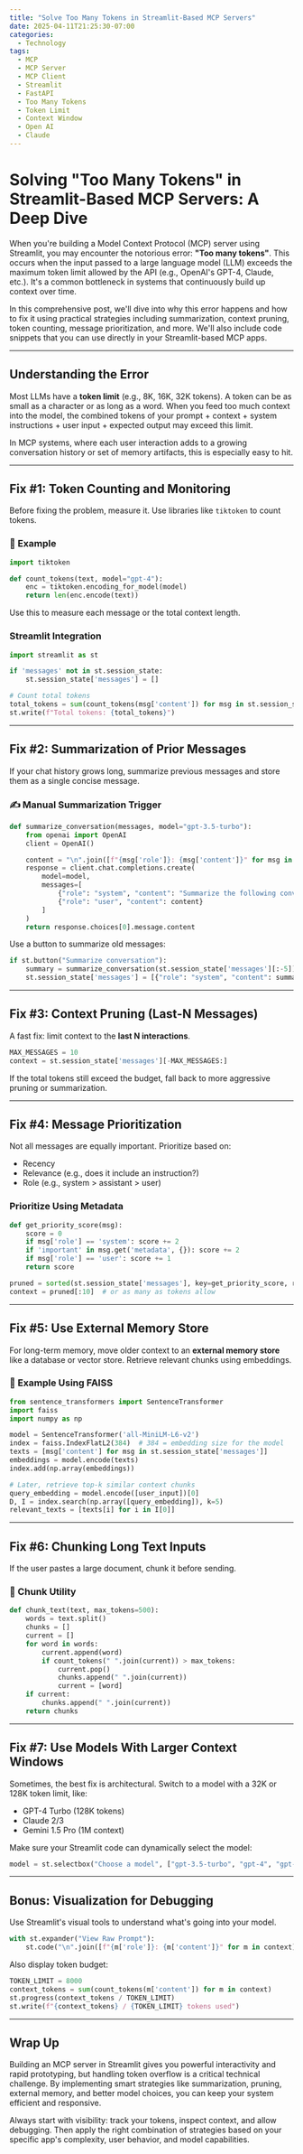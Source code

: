 ```yaml
---
title: "Solve Too Many Tokens in Streamlit-Based MCP Servers"
date: 2025-04-11T21:25:30-07:00
categories:
  - Technology
tags:
  - MCP
  - MCP Server
  - MCP Client
  - Streamlit
  - FastAPI
  - Too Many Tokens
  - Token Limit
  - Context Window
  - Open AI
  - Claude
---
```


# Solving "Too Many Tokens" in Streamlit-Based MCP Servers: A Deep Dive

When you're building a Model Context Protocol (MCP) server using Streamlit, you may encounter the notorious error: **"Too many tokens"**. This occurs when the input passed to a large language model (LLM) exceeds the maximum token limit allowed by the API (e.g., OpenAI's GPT-4, Claude, etc.). It's a common bottleneck in systems that continuously build up context over time.

In this comprehensive post, we'll dive into why this error happens and how to fix it using practical strategies including summarization, context pruning, token counting, message prioritization, and more. We'll also include code snippets that you can use directly in your Streamlit-based MCP apps.

---

## Understanding the Error

Most LLMs have a **token limit** (e.g., 8K, 16K, 32K tokens). A token can be as small as a character or as long as a word. When you feed too much context into the model, the combined tokens of your prompt + context + system instructions + user input + expected output may exceed this limit.

In MCP systems, where each user interaction adds to a growing conversation history or set of memory artifacts, this is especially easy to hit.

---

## Fix #1: Token Counting and Monitoring

Before fixing the problem, measure it. Use libraries like `tiktoken` to count tokens.

### 📁 Example
```python
import tiktoken

def count_tokens(text, model="gpt-4"):
    enc = tiktoken.encoding_for_model(model)
    return len(enc.encode(text))
```

Use this to measure each message or the total context length.

### Streamlit Integration
```python
import streamlit as st

if 'messages' not in st.session_state:
    st.session_state['messages'] = []

# Count total tokens
total_tokens = sum(count_tokens(msg['content']) for msg in st.session_state['messages'])
st.write(f"Total tokens: {total_tokens}")
```

---


<script async src="https://pagead2.googlesyndication.com/pagead/js/adsbygoogle.js"></script>
<!-- cpa -->
<ins class="adsbygoogle"
     style="display:block"
     data-ad-client="ca-pub-2843564932689995"
     data-ad-slot="3526097725"
     data-ad-format="auto"
     data-full-width-responsive="true"></ins>
<script>
     (adsbygoogle = window.adsbygoogle || []).push({});
</script>

## Fix #2: Summarization of Prior Messages

If your chat history grows long, summarize previous messages and store them as a single concise message.

### ✍️ Manual Summarization Trigger
```python
def summarize_conversation(messages, model="gpt-3.5-turbo"):
    from openai import OpenAI
    client = OpenAI()

    content = "\n".join([f"{msg['role']}: {msg['content']}" for msg in messages])
    response = client.chat.completions.create(
        model=model,
        messages=[
            {"role": "system", "content": "Summarize the following conversation:"},
            {"role": "user", "content": content}
        ]
    )
    return response.choices[0].message.content
```

Use a button to summarize old messages:
```python
if st.button("Summarize conversation"):
    summary = summarize_conversation(st.session_state['messages'][:-5])  # keep recent messages
    st.session_state['messages'] = [{"role": "system", "content": summary}] + st.session_state['messages'][-5:]
```

---

## Fix #3: Context Pruning (Last-N Messages)

A fast fix: limit context to the **last N interactions**.

```python
MAX_MESSAGES = 10
context = st.session_state['messages'][-MAX_MESSAGES:]
```

If the total tokens still exceed the budget, fall back to more aggressive pruning or summarization.

---

## Fix #4: Message Prioritization

Not all messages are equally important. Prioritize based on:
- Recency
- Relevance (e.g., does it include an instruction?)
- Role (e.g., system > assistant > user)

### Prioritize Using Metadata
```python
def get_priority_score(msg):
    score = 0
    if msg['role'] == 'system': score += 2
    if 'important' in msg.get('metadata', {}): score += 2
    if msg['role'] == 'user': score += 1
    return score

pruned = sorted(st.session_state['messages'], key=get_priority_score, reverse=True)
context = pruned[:10]  # or as many as tokens allow
```

---

## Fix #5: Use External Memory Store

For long-term memory, move older context to an **external memory store** like a database or vector store. Retrieve relevant chunks using embeddings.

### 🔗 Example Using FAISS
```python
from sentence_transformers import SentenceTransformer
import faiss
import numpy as np

model = SentenceTransformer('all-MiniLM-L6-v2')
index = faiss.IndexFlatL2(384)  # 384 = embedding size for the model
texts = [msg['content'] for msg in st.session_state['messages']]
embeddings = model.encode(texts)
index.add(np.array(embeddings))

# Later, retrieve top-k similar context chunks
query_embedding = model.encode([user_input])[0]
D, I = index.search(np.array([query_embedding]), k=5)
relevant_texts = [texts[i] for i in I[0]]
```

---

## Fix #6: Chunking Long Text Inputs

If the user pastes a large document, chunk it before sending.

### 📝 Chunk Utility
```python
def chunk_text(text, max_tokens=500):
    words = text.split()
    chunks = []
    current = []
    for word in words:
        current.append(word)
        if count_tokens(" ".join(current)) > max_tokens:
            current.pop()
            chunks.append(" ".join(current))
            current = [word]
    if current:
        chunks.append(" ".join(current))
    return chunks
```

---

## Fix #7: Use Models With Larger Context Windows

Sometimes, the best fix is architectural. Switch to a model with a 32K or 128K token limit, like:
- GPT-4 Turbo (128K tokens)
- Claude 2/3
- Gemini 1.5 Pro (1M context)

Make sure your Streamlit code can dynamically select the model:
```python
model = st.selectbox("Choose a model", ["gpt-3.5-turbo", "gpt-4", "gpt-4-128k"])
```

---

## Bonus: Visualization for Debugging

Use Streamlit's visual tools to understand what's going into your model.
```python
with st.expander("View Raw Prompt"):
    st.code("\n".join([f"{m['role']}: {m['content']}" for m in context]))
```

Also display token budget:
```python
TOKEN_LIMIT = 8000
context_tokens = sum(count_tokens(m['content']) for m in context)
st.progress(context_tokens / TOKEN_LIMIT)
st.write(f"{context_tokens} / {TOKEN_LIMIT} tokens used")
```

---

## Wrap Up

Building an MCP server in Streamlit gives you powerful interactivity and rapid prototyping, but handling token overflow is a critical technical challenge. By implementing smart strategies like summarization, pruning, external memory, and better model choices, you can keep your system efficient and responsive.

Always start with visibility: track your tokens, inspect context, and allow debugging. Then apply the right combination of strategies based on your specific app's complexity, user behavior, and model capabilities.